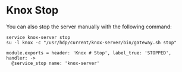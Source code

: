 
# Knox Stop

You can also stop the server manually with the following command:

```
service knox-server stop
su -l knox -c "/usr/hdp/current/knox-server/bin/gateway.sh stop"
```

    module.exports = header: 'Knox # Stop', label_true: 'STOPPED', handler: ->
      @service_stop name: 'knox-server'
